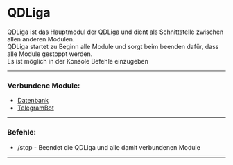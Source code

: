 # QDLiga
QDLiga ist das Hauptmodul der QDLiga und dient als Schnittstelle zwischen allen anderen Modulen.\
QDLiga startet zu Beginn alle Module und sorgt beim beenden dafür, dass alle Module gestoppt werden.\
Es ist möglich in der Konsole Befehle einzugeben

---
### Verbundene Module:
- [Datenbank](Datenbank.md "Datenbank")
- [TelegramBot](TelegramBot.md "TelegramBot")

---
### Befehle:
- /stop - Beendet die QDLiga und alle damit verbundenen Module

---
